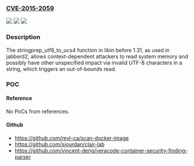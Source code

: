 ### [CVE-2015-2059](https://cve.mitre.org/cgi-bin/cvename.cgi?name=CVE-2015-2059)
![](https://img.shields.io/static/v1?label=Product&message=n%2Fa&color=blue)
![](https://img.shields.io/static/v1?label=Version&message=n%2Fa&color=blue)
![](https://img.shields.io/static/v1?label=Vulnerability&message=n%2Fa&color=brighgreen)

### Description

The stringprep_utf8_to_ucs4 function in libin before 1.31, as used in jabberd2, allows context-dependent attackers to read system memory and possibly have other unspecified impact via invalid UTF-8 characters in a string, which triggers an out-of-bounds read.

### POC

#### Reference
No PoCs from references.

#### Github
- https://github.com/revl-ca/scan-docker-image
- https://github.com/sjourdan/clair-lab
- https://github.com/vincent-deng/veracode-container-security-finding-parser

